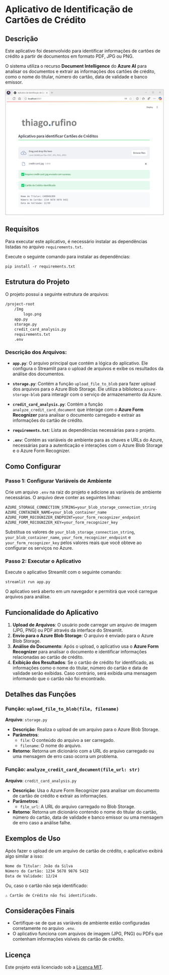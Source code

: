# Aplicativo de Identificação de Cartões de Crédito

## Descrição

Este aplicativo foi desenvolvido para identificar informações de cartões de crédito a partir de documentos em formato PDF, JPG ou PNG.

O sistema utiliza o recurso **Document Intelligence** do **Azure AI** para analisar os documentos e extrair as informações dos cartões de crédito, como o nome do titular, número do cartão, data de validade e banco emissor.

![App](Img/app.png)

## Requisitos

Para executar este aplicativo, é necessário instalar as dependências listadas no arquivo `requirements.txt`.

Execute o seguinte comando para instalar as dependências:

```
pip install -r requirements.txt
```

## Estrutura do Projeto

O projeto possui a seguinte estrutura de arquivos:

```
/project-root
    /Img
        logo.png
    app.py
    storage.py
    credit_card_analysis.py
    requirements.txt
    .env
```

### Descrição dos Arquivos:

- **`app.py`**: O arquivo principal que contém a lógica do aplicativo. Ele configura o Streamlit para o upload de arquivos e exibe os resultados da análise dos documentos.
- **`storage.py`**: Contém a função `upload_file_to_blob` para fazer upload dos arquivos para o Azure Blob Storage. Ele utiliza a biblioteca `azure-storage-blob` para interagir com o serviço de armazenamento da Azure.

- **`credit_card_analysis.py`**: Contém a função `analyze_credit_card_document` que interage com o **Azure Form Recognizer** para analisar o documento carregado e extrair as informações do cartão de crédito.

- **`requirements.txt`**: Lista as dependências necessárias para o projeto.

- **`.env`**: Contém as variáveis de ambiente para as chaves e URLs do Azure, necessárias para a autenticação e interações com o Azure Blob Storage e o Azure Form Recognizer.

## Como Configurar

### Passo 1: Configurar Variáveis de Ambiente

Crie um arquivo `.env` na raiz do projeto e adicione as variáveis de ambiente necessárias. O arquivo deve conter as seguintes linhas:

```env
AZURE_STORAGE_CONNECTION_STRING=your_blob_storage_connection_string
AZURE_CONTAINER_NAME=your_blob_container_name
AZURE_FORM_RECOGNIZER_ENDPOINT=your_form_recognizer_endpoint
AZURE_FORM_RECOGNIZER_KEY=your_form_recognizer_key
```

Substitua os valores de `your_blob_storage_connection_string`, `your_blob_container_name`, `your_form_recognizer_endpoint` e `your_form_recognizer_key` pelos valores reais que você obteve ao configurar os serviços no Azure.

### Passo 2: Executar o Aplicativo

Execute o aplicativo Streamlit com o seguinte comando:

```
streamlit run app.py
```

O aplicativo será aberto em um navegador e permitirá que você carregue arquivos para análise.

## Funcionalidade do Aplicativo

1. **Upload de Arquivos**: O usuário pode carregar um arquivo de imagem (JPG, PNG) ou PDF através da interface do Streamlit.
2. **Envio para o Azure Blob Storage**: O arquivo é enviado para o Azure Blob Storage.
3. **Análise do Documento**: Após o upload, o aplicativo usa o **Azure Form Recognizer** para analisar o documento e identificar informações relacionadas ao cartão de crédito.
4. **Exibição dos Resultados**: Se o cartão de crédito for identificado, as informações como o nome do titular, número do cartão e data de validade serão exibidas. Caso contrário, será exibida uma mensagem informando que o cartão não foi encontrado.

## Detalhes das Funções

### Função: `upload_file_to_blob(file, filename)`

**Arquivo**: `storage.py`

- **Descrição**: Realiza o upload de um arquivo para o Azure Blob Storage.
- **Parâmetros**:
  - `file`: O conteúdo do arquivo a ser carregado.
  - `filename`: O nome do arquivo.
- **Retorno**: Retorna um dicionário com a URL do arquivo carregado ou uma mensagem de erro caso ocorra um problema.

### Função: `analyze_credit_card_document(file_url: str)`

**Arquivo**: `credit_card_analysis.py`

- **Descrição**: Usa o Azure Form Recognizer para analisar um documento de cartão de crédito e extrair as informações.
- **Parâmetros**:
  - `file_url`: A URL do arquivo carregado no Blob Storage.
- **Retorno**: Retorna um dicionário contendo o nome do titular do cartão, número do cartão, data de validade e banco emissor ou uma mensagem de erro caso a análise falhe.

## Exemplos de Uso

Após fazer o upload de um arquivo de cartão de crédito, o aplicativo exibirá algo similar a isso:

```
Nome do Titular: João da Silva
Número do Cartão: 1234 5678 9876 5432
Data de Validade: 12/24
```

Ou, caso o cartão não seja identificado:

```
⚠️ Cartão de Crédito não foi identificado.
```

## Considerações Finais

- Certifique-se de que as variáveis de ambiente estão configuradas corretamente no arquivo `.env`.
- O aplicativo funciona com arquivos de imagem (JPG, PNG) ou PDFs que contenham informações visíveis do cartão de crédito.

## Licença

Este projeto está licenciado sob a [Licença MIT](https://opensource.org/licenses/MIT).
